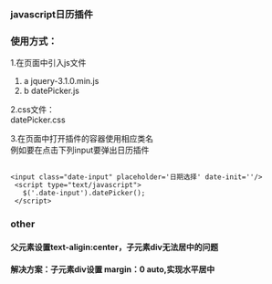 ### javascript日历插件

### 使用方式：
1.在页面中引入js文件  
<ol>
<li> a  jquery-3.1.0.min.js</li>
<li>b   datePicker.js</li>
</ol>

2.css文件：  
datePicker.css

3.在页面中打开插件的容器使用相应类名  
例如要在点击下列input要弹出日历插件      
```
  
<input class="date-input" placeholder='日期选择' date-init=''/>  
 <script type="text/javascript">    
   $('.date-input').datePicker();
 </script>  
```

### other
####   父元素设置text-aligin:center，子元素div无法居中的问题
#### 解决方案：子元素div设置 margin：0 auto,实现水平居中
